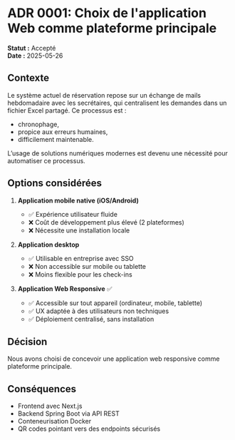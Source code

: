 # ADR 0001: Choix de l'application Web comme plateforme principale

**Statut :** Accepté  
**Date :** 2025-05-26

## Contexte

Le système actuel de réservation repose sur un échange de mails hebdomadaire avec les secrétaires, qui centralisent les demandes dans un fichier Excel partagé. Ce processus est :
- chronophage,
- propice aux erreurs humaines,
- difficilement maintenable.

L’usage de solutions numériques modernes est devenu une nécessité pour automatiser ce processus.

## Options considérées

1. **Application mobile native (iOS/Android)**
   - ✅ Expérience utilisateur fluide
   - ❌ Coût de développement plus élevé (2 plateformes)
   - ❌ Nécessite une installation locale

2. **Application desktop**
   - ✅ Utilisable en entreprise avec SSO
   - ❌ Non accessible sur mobile ou tablette
   - ❌ Moins flexible pour les check-ins

3. **Application Web Responsive** ✅ 
   - ✅ Accessible sur tout appareil (ordinateur, mobile, tablette)
   - ✅ UX adaptée à des utilisateurs non techniques
   - ✅ Déploiement centralisé, sans installation

## Décision

Nous avons choisi de concevoir une application web responsive comme plateforme principale.

## Conséquences

- Frontend avec Next.js
- Backend Spring Boot via API REST
- Conteneurisation Docker
- QR codes pointant vers des endpoints sécurisés
